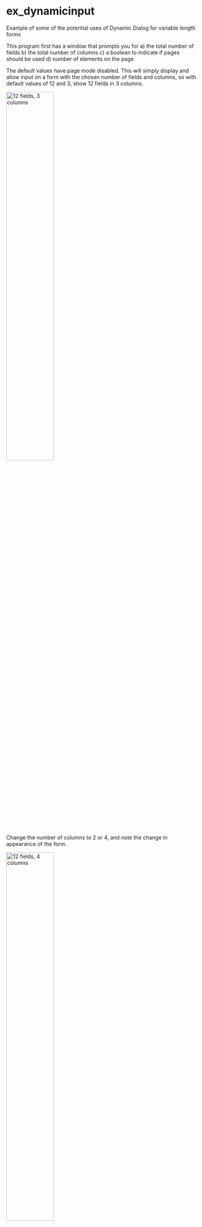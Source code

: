 # ex_dynamicinput
Example of some of the potential uses of Dynamic Dialog for variable length forms

This program first has a window that prompts you for
a) the total number of fields
b) the total number of columns
c) a boolean to indicate if pages should be used
d) number of elements on the page

The default values have page mode disabled.  This will simply display and allow input on a form with the chosen number of fields and columns, so with default values of 12 and 3, show 12 fields in 3 columns.  

<img alt="12 fields, 3 columns" src="https://user-images.githubusercontent.com/13615993/32220923-60db1a0a-be98-11e7-90cf-52b496458d2e.png" width="50%" />

Change the number of columns to 2 or 4, and note the change in appearance of the form.

<img alt="12 fields, 4 columns" src="https://user-images.githubusercontent.com/13615993/32220921-60a61dbe-be98-11e7-8573-cbd690859404.png" width="50%" />

Change the page mode checkbox and display the form again, and the maximum number of fields shown on the form will be limited, and will display some additional buttons along the button that allows you to navigate to a certain page.  

<img alt="12 fields, 3 columns, 6 to a page" src="https://user-images.githubusercontent.com/13615993/32220920-606ee54c-be98-11e7-8a79-df62c8864c33.png" width="50%" />

Experiment changing the total number of fields and total number of rows on the form.

This is using dynamic dialogs to generate a dialog with a variable number of fields, if page mode is enabled, it will also add a variable number of buttons for each page.  It also illustrates techniques used to generate a form dynamically.



